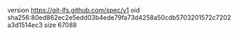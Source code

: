 version https://git-lfs.github.com/spec/v1
oid sha256:80ed862ec2e5edd03b4ede79fa73d4258a50cdb5703201572c7202a3d1514ec3
size 67088
